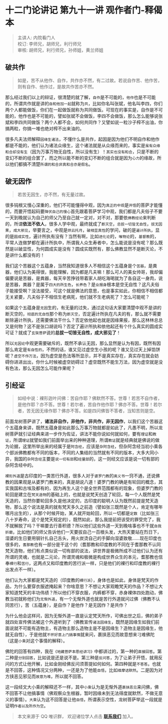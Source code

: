 # 十二门论讲记 第九十一讲 观作者门-释偈本

> 主讲人: 内院看门人 <br />
> 校订: 李师兄，胡师兄，利行师兄 <br />
> 审核: 胡师兄，利行师兄，孙师姐，黄兰师姐 <br />

## 破共作

> 如是，苦不从他作、自作，共作亦不然，有二过故。若说自作苦、他作苦，则有自作、他作过，是故共作苦亦不然。

那么经过我们以上的辩证，很清楚的就了解，`自作`是不可能的，`他作`也是不可能的，所谓共作就是讲的`自和他加一起`就称为`共`，比如你名叫张斌，他名叫李四，你们两个人都能做饭，你们在一起做饭就称为共同做饭。可现在的事实是，自作是不可能的，他作也是不可能的，譬如张斌不会做饭，李四不会做饭，那么怎么能够说张斌和李四共同做饭？两个人都不会，如何共同作？又譬如说一粒沙子榨不出油，你搞两粒，你搞一堆也绝对榨不出来油的。

很多凡夫法师解释`因缘生诸法`，不懂什么是共作，起因是因为他们不明自作和他作都是不能的，他们认为诸法众缘生，这个诸法就是从众缘而来的，事实是`虽有众缘和合却没有生`（因为万事万物无自性，所以没有生）！`其实也没有和合`，只是不断的变幻不断的组合罢了，而之所以能不断的变幻不断的组合就是因为`心力`的缘故，所以他们都搞不清楚`所谓的和合非真和合亦是假名`。

## 破无因作

> 若苦无因生，亦不然，有无量过故。

很多钝根又慢心深重的，他们不可能懂得中观，因为`真正的中观`是`开悟`的菩萨才能懂的，而要开悟起码要`降伏自己的慢心`首先跟着菩萨学习中观，我们都是凡夫俗子不要一天到晚就认为自己的师父乃至自己就一定对，对不对，那要依`佛教经论`来判断的，所谓**依法不依人**，很多人学中观，最终就成了`断灭空`，`总拔一切皆无自性`，`拔无因果`，`成大邪见`，举要言之，中观是`烘云托月`，`破相显真性`的学问，破的是`遍计所执`，显的是`圆成实性`，遍计所执有没有？当然有啊，比如`进化论`的，`唯物论`的，`基督教`的，平常人连做梦都在遍计所执中，所谓我人众生寿者中，怎么能说是没有呢？那么既然是以破显性，为何圆成实是没有？圆成实既然有，那么佛教显然不是断灭论，不是讲什么都没有的！

我们这个苦器这个五蕴身，当然我知道很多人不相信这个五蕴身是个`苦器`，是粪器，他们认为美得很，我能理解，因为都是凡夫嘛！那么可人的美女帅哥，我却偏偏要说是苦器，是粪器，每天辛苦挣钱带着家人胡吃海喝就为了各自这一身肉，说是苦器，粪器？是属于`四大的所生色`，`长养色`？是`业报身`根本是空无自性？这凡夫俗子能接受啊？没法接受，可这个就是佛法的意思，也是事实如此，你相信不相信都无关紧要，凡夫俗子不相信生老病死，他们就不生老病死了？怎么可能呢？

如果这个五蕴身是`无因`生的，有无量的过失，通过这句话大家要清楚中观不是讲的断灭空的，`彻底的无自性`那个称为`断灭空`，否定遍计所执在凡夫的有，那么就不需要断除遍计所执，还需要佛法干什么？否定依他起也就是因缘果报，那么这林林总总又是何物？这不是张口胡说吗？否定了遍计所执和依他起还有个什么真实的圆成实可证？就成了`玄奘菩萨`说的**总拔一切皆无自性，成大邪见了**！

所以`无因论`中观更需要破斥的，既然不承认无因，那么显然是认为有因，既然有因那么肯定是`有自性的`，不然的话，谁又见过虚空生小孩的呢？谁又见过天上掉馅饼呢？`虚空不作万法`，因为虚空是色法等所显示，并不是真实存在，真实存在就会妨碍你进进出出，你什么时候被虚空妨碍过？虚空既然不能生万法，因为虚空就是没有色法，那么无因怎么可能作果呢？

## 引经证

> 如经中说：裸形迦叶问佛：苦自作耶？佛默然不答。世尊！若苦不自作者，是他作耶？亦不答。世尊！若尔者，苦自作他作耶？佛亦不答。世尊！若尔者，苦无因无缘作耶？佛亦不答。如是四问佛皆不答者，当知苦则是空。

前面龙树菩萨讲了，**诸法非自作，非他作，非共作，非无因作**，以我们这个苦器这个五蕴身来讲，既然五蕴身是如此那么万事万物就都是如此了，凡愚不明，所以龙树菩萨就引证经典来进一步作为佐证，讲法不能你说如何就如何，要有`理证`和`教证`，所谓`理证`就譬如我们前面举出来的种种道理，所谓`教证`就是经典就是佛说的做为论据，这里所举出来的经属于是`阿含经`，应该是`杂阿含经`，但杂阿含经当初小乘各个部派佛教都有不同的版本，不同的人集结的当然就有不同的版本，大多大同小异，我国的`杂阿含经`主要是`说一切有部`和`经量部`的，这一则经文应该是说一切有部的杂阿含经中的。

`裸形外道`是古印度的一类苦行外道，很多人对于`婆罗门教`的`奥义书`一窍不通，还说佛教的因果观是从婆罗门教来的，真是胡说八道！婆罗门教的确是有轮回的概念，其实我国和古埃及都有的，因为再生人这个是全世界范围都有的现象，但婆罗门教的轮回是建立在`梵天造物`的基础上的，也就是说梵天创造了轮回，每一个人既然是梵天造的，当然你要轮回多久是他决定的，古印度的聪明人认为既然前提是梵天造物，那么这个说法是真的就有梵天多久之前造（譬如张三既然是个人，肯定有哪年哪月出生的），从那个时候开始，某人就开始轮回，所以一切都是`定数`（比如张三八十岁寿命，这个是梵天规定的），既然如此，那么我提前把该受的罪受完了，我不就解脱了吗？干嘛要去行善积德？所以他们这些外道一天到晚啥事也不干就`自我折磨`，比如他们的师父告诉他们一天要拔自己一百根头发，大热天要站在烈日下，湿婆的生日要用钢针扎自己舌头，用火炭烫自己的手脚向湿婆致敬……现在印度也很多的，`耆那教`也有一部分是干这个的（耆那教和印度教的不同在于耆那教不认同梵天造物，他们有点类似说一切有部的说法，讲世界是极微所成不过他们认为还有所谓的灵魂，也就是二元论，所谓灵魂和极微是构成世界众生的本元，耆那教也信奉`裸行`和`苦行`，这两点又和印度教的苦行派一样，只是他们的裸行和印度教的裸行出发点不一样）。

他们认为大家都是梵天造的（印度教的`裸行派`），身体也是如此，身体是梵天的作品，为什么要穿衣服遮掩起来？你啥意思？不想让大家观瞻梵天的作品？不想让大家知道梵天的丰功伟绩？所以他们不穿衣服，内裤都不穿，赤身裸体四处跑动，佛教当初就称他们为`无惭外道`，有一个无惭外道也就是苦行外道就问过佛（佛教不认同苦行），苦（五蕴身），是自作？是他作？是无因作？是共作？

为什么他会这样问，因为无惭外道一直是认定梵天所作，可佛出世之后，佛的弟子就四处宣传佛法被这个外道听到了（佛教宣传`诸法因缘生`，既然是因缘生如我们前面说就不可能有造物主，有造物主那么造物主是不是因缘生？造物主是因缘生，他就无自性），于是他就`不怀好意上门搞事情`就来问，裹挟恶见而故意想来刁难佛陀（这是`小乘`对这个事情的解释）。

佛陀的回答有四种，我在`《地藏菩萨本愿经讲习》`中都讲过的，第一种的`直接回答`。第二种是`分别回答`，比如说是还是说不是。第三种是`反问答`，为了让弟子开悟，就用反问的方式让他开解，比如金刚经佛反问须菩提如何如何。第四种就是`不答答`。也就是不回答，这种情况又分两种，一还是为了他能`自悟`，比如`维摩诘默然`。二是因为对方挟恶见邪见而`故意为难`，所以就不回答。

这一段经文大小乘的解释还不一样，其中`小乘`认为是无惭外道`裹挟恶见`来问佛，佛不回答不让他搞事情（佛观察众生根器，暂时因缘未到无法得度就默然，不做无意义的事情）。`大乘`认为这不回答是让他`自悟`，所谓表示空性，龙树菩萨举这一段就是证明`作者以及所作为空`。

> 本文来源于 QQ 唯识群， 欢迎诸位学人点击 **[联系我们](https://mp.weixin.qq.com/s/lZCfWjmLjgNR165Tx4_bCQ)** 加入。
